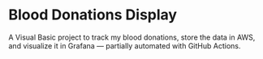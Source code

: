 # Blood Donations Display

A Visual Basic project to track my blood donations, store the data in AWS, and visualize it in Grafana — partially automated with GitHub Actions.

<!--
HEALTHDATA:
[
  {
    "donation_date": "2025-07-23",
    "donation_type": "plasma",
    "weight_kg": 85,
    "amount_donated_ml": 745,
    "blood_pressure": "113/79",
    "pulse": 64,
    "temperature": 36.1,
    "hemoglobin": 15.6
  }
]
-->
